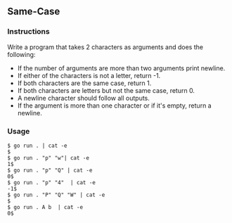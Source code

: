 ## Same-Case 

### Instructions

Write a program that takes 2 characters as arguments and does the following:
- If the number of arguments are more than two arguments print newline.
- If either of the characters is not a letter, return -1.
- If both characters are the same case, return 1.
- If both characters are letters but not the same case, return 0.
- A newline character should follow all outputs.
- If the argument is more than one character or if it's empty, return a newline.

### Usage

```console
$ go run . | cat -e
$
$ go run . "p" "w"| cat -e
1$
$ go run . "p" "Q" | cat -e
0$
$ go run . "p" "4"  | cat -e
-1$
$ go run . "P" "Q" "W" | cat -e
$
$ go run . A b  | cat -e
0$
```